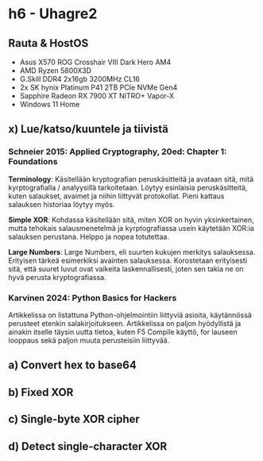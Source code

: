 # h6 - Uhagre2

## Rauta & HostOS

- Asus X570 ROG Crosshair VIII Dark Hero AM4
- AMD Ryzen 5800X3D
- G.Skill DDR4 2x16gb 3200MHz CL16
- 2x SK hynix Platinum P41 2TB PCIe NVMe Gen4
- Sapphire Radeon RX 7900 XT NITRO+ Vapor-X
- Windows 11 Home

## x) Lue/katso/kuuntele ja tiivistä

### Schneier 2015: Applied Cryptography, 20ed: Chapter 1: Foundations
**Terminology**: Käsitellään kryptografian peruskäsitteitä ja avataan sitä, mitä kyrptografialla / analyysillä tarkoitetaan. Löytyy esinlaisia peruskäsitteitä, kuten salaukset, avaimet ja niihin liittyvät protokollat. Pieni kattaus salauksen historiaa löytyy myös.

**Simple XOR**: Kohdassa käsitellään sitä, miten XOR on hyvin yksinkertainen, mutta tehokais salausmenetelmä ja kyrptografiassa usein käytetään XOR:ia salauksen perustana. Helppo ja nopea totutettaa. 

**Large Numbers**: Large Numbers, eli suurten kukujen merkitys salauksessa. Erityisen tärkeä esimerkiksi avainten salauksessa. Korostetaan erityisesti sitä, että suuret luvut ovat vaikeita laskennallisesti, joten sen takia ne on hyvä perusta kryptografiassa.

### Karvinen 2024: Python Basics for Hackers
Artikkelissa on listattuna Python-ohjelmointiin liittyviä asioita, käytännössä perusteet etenkin salakirjoitukseen. Artikkelissa on paljon hyödyllistä ja ainakin itselle täysin uutta tietoa, kuten F5 Compile käyttö, for lauseen looppaus sekä paljon muuta perusteisiin liittyvää.

## a) Convert hex to base64

## b) Fixed XOR

## c) Single-byte XOR cipher

## d) Detect single-character XOR
